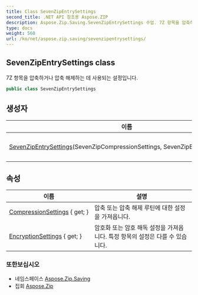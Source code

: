 ```yaml
---
title: Class SevenZipEntrySettings
second_title: .NET API 참조용 Aspose.ZIP
description: Aspose.Zip.Saving.SevenZipEntrySettings 수업. 7Z 항목을 압축하거나 압축 해제하는 데 사용되는 설정입니다.
type: docs
weight: 560
url: /ko/net/aspose.zip.saving/sevenzipentrysettings/
---
```

## SevenZipEntrySettings class

7Z 항목을 압축하거나 압축 해제하는 데 사용되는 설정입니다.

```csharp
public class SevenZipEntrySettings
```

## 생성자

| 이름 | 설명 |
| --- | --- |
| [SevenZipEntrySettings](sevenzipentrysettings/)(SevenZipCompressionSettings, SevenZipEncryptionSettings) | 의 새 인스턴스를 초기화합니다.`SevenZipEntrySettings` 클래스. |

## 속성

| 이름 | 설명 |
| --- | --- |
| [CompressionSettings](../../aspose.zip.saving/sevenzipentrysettings/compressionsettings/) { get; } | 압축 또는 압축 해제 루틴에 대한 설정을 가져옵니다. |
| [EncryptionSettings](../../aspose.zip.saving/sevenzipentrysettings/encryptionsettings/) { get; } | 암호화 또는 암호 해독 설정을 가져옵니다. 특정 항목의 설정은 다를 수 있습니다. |

### 또한보십시오

* 네임스페이스 [Aspose.Zip.Saving](../../aspose.zip.saving/)
* 집회 [Aspose.Zip](../../)


